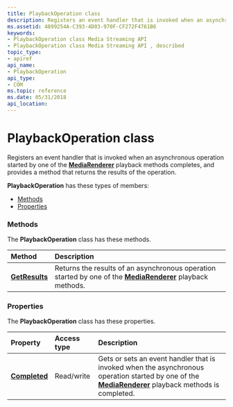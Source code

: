 ```yaml
---
title: PlaybackOperation class
description: Registers an event handler that is invoked when an asynchronous operation started by one of the MediaRenderer playback methods completes, and provides a method that returns the results of the operation.
ms.assetid: 4899254A-C393-4D03-970F-CF272F4761B6
keywords:
- PlaybackOperation class Media Streaming API
- PlaybackOperation class Media Streaming API , described
topic_type:
- apiref
api_name:
- PlaybackOperation
api_type:
- COM
ms.topic: reference
ms.date: 05/31/2018
api_location: 
---
```


# PlaybackOperation class

Registers an event handler that is invoked when an asynchronous operation started by one of the [**MediaRenderer**](mediarenderer.md) playback methods completes, and provides a method that returns the results of the operation.

**PlaybackOperation** has these types of members:

-   [Methods](#methods)
-   [Properties](#properties)

### Methods

The **PlaybackOperation** class has these methods.



| Method                                             | Description                                                                                                                                |
|:---------------------------------------------------|:-------------------------------------------------------------------------------------------------------------------------------------------|
| [**GetResults**](playbackoperation-getresults.md) | Returns the results of an asynchronous operation started by one of the [**MediaRenderer**](mediarenderer.md) playback methods.<br/> |



 

### Properties

The **PlaybackOperation** class has these properties.



| Property                                                    | Access type           | Description                                                                                                                                                                           |
|:------------------------------------------------------------|:----------------------|:--------------------------------------------------------------------------------------------------------------------------------------------------------------------------------------|
| [**Completed**](playbackoperation-completed.md)<br/> | Read/write<br/> | Gets or sets an event handler that is invoked when the asynchronous operation started by one of the [**MediaRenderer**](mediarenderer.md) playback methods is completed. <br/> |



 

 

 





